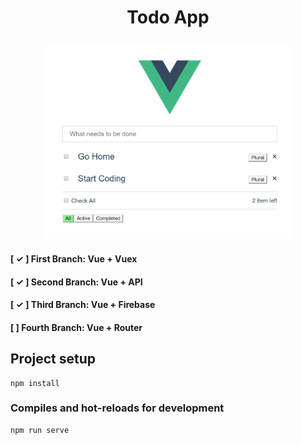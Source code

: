 # <p align="center">Todo App</p>

<p align="center"><img src="https://github.com/alikamal1/todo-app/blob/master/screenshot_1.PNG" width="400"></p>

#### [ ✓ ] First Branch: Vue + Vuex

#### [ ✓ ] Second Branch: Vue + API 

#### [ ✓ ] Third Branch: Vue + Firebase 

#### [  ] Fourth Branch: Vue + Router 


## Project setup

```
npm install
```

### Compiles and hot-reloads for development
```
npm run serve
```
